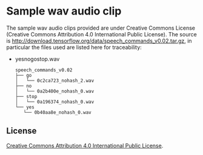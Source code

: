 # Sample wav audio clip

The sample wav audio clips provided are under Creative Commons License (Creative Commons Attribution 4.0 International Public License).
The source is http://download.tensorflow.org/data/speech_commands_v0.02.tar.gz, in particular the files used are listed here for traceability:

- yesnogostop.wav

    ```tree
    speech_commands_v0.02
    ├── go
    │   └── 0c2ca723_nohash_2.wav
    ├── no
    │   └── 0a2b400e_nohash_0.wav
    ├── stop
    │   └── 0a196374_nohash_0.wav
    └── yes
       └── 0b40aa8e_nohash_0.wav
    ```

## License

[Creative Commons Attribution 4.0 International Public License](../../LICENSE_CC_4.0.txt).
